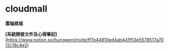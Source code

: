 # cloudmall
**雲端商城**

**[系統開發文件及心得筆記]**(https://www.notion.so/hungwen/invite/ff7e44810ed4ab441f53e5578517a7012c18c4e2)
